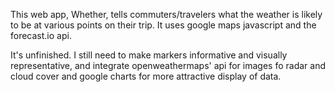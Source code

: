 This web app, Whether, tells commuters/travelers what the weather is likely to be at various points on their trip. It uses google maps javascript and the forecast.io api.

It's unfinished. I still need to make markers informative and visually representative, and integrate openweathermaps' api for images fo radar and cloud cover and google charts for more attractive display of data. 
